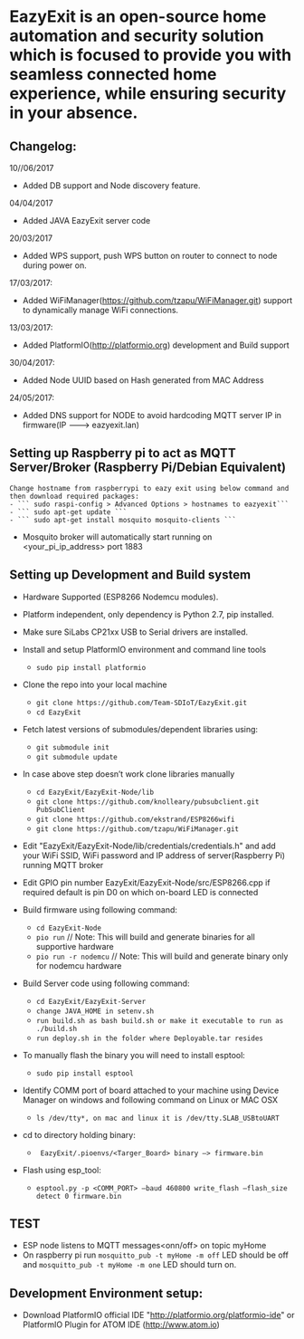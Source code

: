 # EazyExit is an open-source home automation and security solution which is focused to provide you with seamless connected home experience, while ensuring security in your absence.

## Changelog:

10//06/2017
- Added DB support and Node discovery feature. 

04/04/2017
- Added JAVA EazyExit server code

20/03/2017
- Added WPS support, push WPS button on router to connect to node during power on.

17/03/2017:
- Added WiFiManager(https://github.com/tzapu/WiFiManager.git) support to dynamically manage WiFi connections.

13/03/2017:
- Added PlatformIO(http://platformio.org) development and Build support

30/04/2017:
- Added Node UUID based on Hash generated from MAC Address

24/05/2017:
- Added DNS support for NODE to avoid hardcoding MQTT server IP in firmware(IP ---> eazyexit.lan)


## Setting up Raspberry pi to act as MQTT Server/Broker (Raspberry Pi/Debian Equivalent)
	Change hostname from raspberrypi to eazy exit using below command and then download required packages:
	- ``` sudo raspi-config > Advanced Options > hostnames to eazyexit```
	- ``` sudo apt-get update ```
	- ``` sudo apt-get install mosquito mosquito-clients ```

  - Mosquito broker will automatically start running on <your_pi_ip_address> port 1883

## Setting up Development and Build system

- Hardware Supported (ESP8266 Nodemcu modules).
- Platform independent, only dependency is Python 2.7, pip installed.
- Make sure SiLabs CP21xx USB to Serial drivers are installed.

- Install and setup PlatformIO environment and command line tools
	- ``` sudo pip install platformio ```

- Clone the repo into your local machine
	- ``` git clone https://github.com/Team-SDIoT/EazyExit.git ```
	- ``` cd EazyExit ```

- Fetch latest versions of submodules/dependent libraries using:
	- ``` git submodule init ```
	- ``` git submodule update ```

- In case above step doesn’t work clone libraries manually
	- ``` cd EazyExit/EazyExit-Node/lib ```
	- ``` git clone https://github.com/knolleary/pubsubclient.git PubSubClient ```
	- ``` git clone https://github.com/ekstrand/ESP8266wifi ```
	- ``` git clone https://github.com/tzapu/WiFiManager.git ```

- Edit "EazyExit/EazyExit-Node/lib/credentials/credentials.h" and add your WiFi SSID, WiFi password and IP address of server(Raspberry Pi) running MQTT broker

- Edit GPIO pin number EazyExit/EazyExit-Node/src/ESP8266.cpp if required default is pin D0 on which on-board LED is connected

- Build firmware using following command:
	- ``` cd EazyExit-Node ```
	- ``` pio run ``` // Note: This will build and generate binaries for all supportive hardware
	- ``` pio run -r nodemcu ``` // Note: This will build and generate binary only for nodemcu hardware

- Build Server code using following command:
	- ``` cd EazyExit/EazyExit-Server ```
	- ``` change JAVA_HOME in setenv.sh ```
	- ``` run build.sh as bash build.sh or make it executable to run as ./build.sh ```
	- ``` run deploy.sh in the folder where Deployable.tar resides ```

- To manually flash the binary you will need to install esptool:
	- ``` sudo pip install esptool ```

- Identify COMM port of board attached to your machine using Device Manager on windows and following command on Linux or MAC OSX
	- ```ls /dev/tty*, on mac and linux it is /dev/tty.SLAB_USBtoUART```

- cd to directory holding binary:
	- ``` EazyExit/.pioenvs/<Targer_Board> binary —> firmware.bin```

- Flash using esp_tool:
	- ``` esptool.py -p <COMM_PORT> —baud 460800 write_flash —flash_size detect 0 firmware.bin ```

## TEST

- ESP node listens to MQTT messages<onn/off> on topic myHome
- On raspberry pi run ``` mosquitto_pub -t myHome -m off ``` LED should be off and ``` mosquitto_pub -t myHome -m one ``` LED should turn on.

## Development Environment setup:

- Download PlatformIO official IDE "http://platformio.org/platformio-ide" or PlatformIO Plugin for ATOM IDE (http://www.atom.io)
